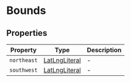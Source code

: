 # Bounds

## Properties

| Property | Type | Description |
|----------|------|-------------|
| `northeast` | [LatLngLiteral](../interfaces/LatLngLiteral.md) | - |
| `southwest` | [LatLngLiteral](../interfaces/LatLngLiteral.md) | - |
